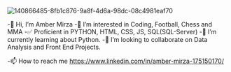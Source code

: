 ![140866485-8fb1c876-9a8f-4d6a-98dc-08c4981eaf70](https://github.com/mirza-amber/mirza-amber/assets/127652335/52b9701e-0d7e-4b24-ab7c-bc767249ca79)

-👋 Hi, I’m Amber Mirza
-👀 I’m interested in Coding, Football, Chess and MMA
-✅ Proficient in PYTHON, HTML, CSS, JS, SQL(SQL-Server)
-🌱 I’m currently learning about Python.
-💞️ I’m looking to collaborate on Data Analysis and Front End Projects. 

-📫 How to reach me https://www.linkedin.com/in/amber-mirza-175150170/
